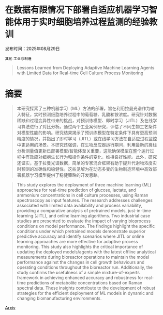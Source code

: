# 在数据有限情况下部署自适应机器学习智能体用于实时细胞培养过程监测的经验教训

发布时间：2025年08月29日

`其他` `工业与制造`

> Lessons Learned from Deploying Adaptive Machine Learning Agents with Limited Data for Real-time Cell Culture Process Monitoring

# 摘要

> 本研究探索了三种机器学习（ML）方法的部署，旨在利用拉曼光谱作为输入特征，实时预测细胞培养过程中的葡萄糖、乳酸和铵浓度。研究针对数据稀缺和过程变异性带来的挑战，对预训练模型、即时学习（JITL）及在线学习算法进行了对比分析。通过两个工业案例研究，评估了不同生物工艺条件对模型性能的影响。研究结果揭示了预训练模型在特定条件下具有更高预测精度的情况，并指出了即时学习（JITL）或在线学习方法在自适应过程监控中更适用的场景。本研究还强调，在生物反应器运行期间，利用最新的离线分析测量值更新已部署模型/智能体至关重要，这能确保模型在整个运行过程中有效应对细胞生长行为和操作条件的变化，维持良好性能。此外，研究还证实，基于拉曼光谱数据，简单的专家混合框架有助于提升代谢物浓度实时预测的准确性和稳健性。这些见解为在动态多变的生物制造环境中高效部署机器学习模型提供了稳健策略的开发思路。

> This study explores the deployment of three machine learning (ML) approaches for real-time prediction of glucose, lactate, and ammonium concentrations in cell culture processes, using Raman spectroscopy as input features. The research addresses challenges associated with limited data availability and process variability, providing a comparative analysis of pretrained models, just-in-time learning (JITL), and online learning algorithms. Two industrial case studies are presented to evaluate the impact of varying bioprocess conditions on model performance. The findings highlight the specific conditions under which pretrained models demonstrate superior predictive accuracy and identify scenarios where JITL or online learning approaches are more effective for adaptive process monitoring. This study also highlights the critical importance of updating the deployed models/agents with the latest offline analytical measurements during bioreactor operations to maintain the model performance against the changes in cell growth behaviours and operating conditions throughout the bioreactor run. Additionally, the study confirms the usefulness of a simple mixture-of-experts framework in achieving enhanced accuracy and robustness for real-time predictions of metabolite concentrations based on Raman spectral data. These insights contribute to the development of robust strategies for the efficient deployment of ML models in dynamic and changing biomanufacturing environments.

[Arxiv](https://arxiv.org/abs/2509.02606)